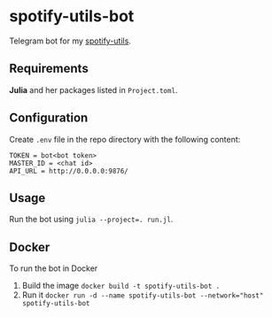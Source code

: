 # spotify-utils-bot
Telegram bot for my [spotify-utils](https://github.com/iwsylit/spotify-utils).

## Requirements
**Julia** and her packages listed in `Project.toml`.

## Configuration
Create `.env` file in the repo directory with the following content:

```
TOKEN = bot<bot token>
MASTER_ID = <chat id>
API_URL = http://0.0.0.0:9876/
```

## Usage
Run the bot using `julia --project=. run.jl`. 

## Docker
To run the bot in Docker
1. Build the image `docker build -t spotify-utils-bot .`
2. Run it `docker run -d --name spotify-utils-bot --network="host" spotify-utils-bot`

